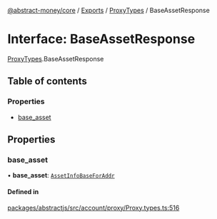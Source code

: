 [@abstract-money/core](../README.md) / [Exports](../modules.md) / [ProxyTypes](../modules/ProxyTypes.md) / BaseAssetResponse

# Interface: BaseAssetResponse

[ProxyTypes](../modules/ProxyTypes.md).BaseAssetResponse

## Table of contents

### Properties

- [base\_asset](ProxyTypes.BaseAssetResponse.md#base_asset)

## Properties

### base\_asset

• **base\_asset**: [`AssetInfoBaseForAddr`](../modules/ProxyTypes.md#assetinfobaseforaddr)

#### Defined in

[packages/abstractjs/src/account/proxy/Proxy.types.ts:516](https://github.com/AbstractSDK/frontend/blob/07410073/packages/abstractjs/src/account/proxy/Proxy.types.ts#L516)
